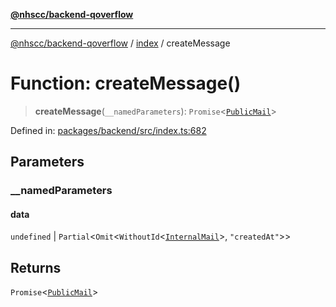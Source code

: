 [**@nhscc/backend-qoverflow**](../../README.md)

***

[@nhscc/backend-qoverflow](../../README.md) / [index](../README.md) / createMessage

# Function: createMessage()

> **createMessage**(`__namedParameters`): `Promise`\<[`PublicMail`](../../db/type-aliases/PublicMail.md)\>

Defined in: [packages/backend/src/index.ts:682](https://github.com/nhscc/qoverflow.api.hscc.bdpa.org/blob/e58635515aaccbecfff868b37cbae9a64bb762c2/packages/backend/src/index.ts#L682)

## Parameters

### \_\_namedParameters

#### data

`undefined` \| `Partial`\<`Omit`\<`WithoutId`\<[`InternalMail`](../../db/type-aliases/InternalMail.md)\>, `"createdAt"`\>\>

## Returns

`Promise`\<[`PublicMail`](../../db/type-aliases/PublicMail.md)\>
